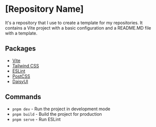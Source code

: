 <!-- Header with the name of the repository -->

# [Repository Name]

<!-- Description of the repository -->

It's a repository that I use to create a template for my repositories. It contains a Vite project with a basic configuration and a README.MD file with a template.

<!-- List with packages installed on top of this repository -->

## Packages

- [Vite](https://vitejs.dev/)
- [Tailwind CSS](https://tailwindcss.com/)
- [ESLint](https://eslint.org/)
- [PostCSS](https://postcss.org/)
- [DaisyUI](https://daisyui.com/)

<!-- List with commands to run the project -->

## Commands

- `pnpm dev` - Run the project in development mode
- `pnpm build` - Build the project for production
- `pnpm serve` - Run ESLint
